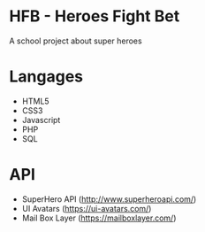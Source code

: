 # HFB - Heroes Fight Bet
A school project about super heroes

# Langages
* HTML5
* CSS3
* Javascript
* PHP
* SQL

# API

* SuperHero API (http://www.superheroapi.com/)
* UI Avatars (https://ui-avatars.com/)
* Mail Box Layer (https://mailboxlayer.com/)
